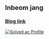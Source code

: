 ## Inbeom jang

### [Blog link](https://kindtiger95.tistory.com)
[![Solved.ac Profile](http://mazassumnida.wtf/api/v2/generate_badge?boj=jjanginbeom)](https://solved.ac/jjanginbeom/)
<!--
**jjangin/jjangin** is a ✨ _special_ ✨ repository because its `README.md` (this file) appears on your GitHub profile.

Here are some ideas to get you started:

- 🔭 I’m currently working on ...
- 🌱 I’m currently learning ...
- 👯 I’m looking to collaborate on ...
- 🤔 I’m looking for help with ...
- 💬 Ask me about ...
- 📫 How to reach me: ...
- 😄 Pronouns: ...
- ⚡ Fun fact: ...
-->

